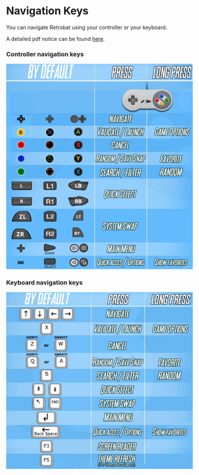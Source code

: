 # Navigation Keys

You can navigate Retrobat using your controller or your keyboard.

A detailed pdf notice can be found [here](http://retrobat.ovh/notice/notice.pdf).

### **Controller navigation keys**

![](<../.gitbook/assets/image (15).png>)



### **Keyboard navigation keys**

![](<../.gitbook/assets/image (24).png>)



